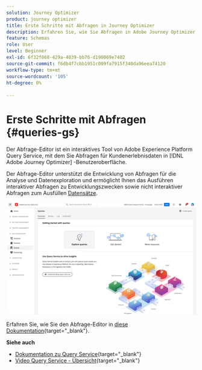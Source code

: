 ```yaml
---
solution: Journey Optimizer
product: journey optimizer
title: Erste Schritte mit Abfragen in Journey Optimizer
description: Erfahren Sie, wie Sie Abfragen in Adobe Journey Optimizer erstellen.
feature: Schemas
role: User
level: Beginner
exl-id: 6f32f068-429a-4039-bb76-d190069e7402
source-git-commit: f6db4f7cbb1951c009fa7915f340da96eea74120
workflow-type: tm+mt
source-wordcount: '105'
ht-degree: 0%

---
```


# Erste Schritte mit Abfragen {#queries-gs}

Der Abfrage-Editor ist ein interaktives Tool von Adobe Experience Platform Query Service, mit dem Sie Abfragen für Kundenerlebnisdaten in [!DNL Adobe Journey Optimizer] -Benutzeroberfläche.

Der Abfrage-Editor unterstützt die Entwicklung von Abfragen für die Analyse und Datenexploration und ermöglicht Ihnen das Ausführen interaktiver Abfragen zu Entwicklungszwecken sowie nicht interaktiver Abfragen zum Ausfüllen [Datensätze](get-started-datasets.md).

![](assets/queries-home.png)

Erfahren Sie, wie Sie den Abfrage-Editor in [diese Dokumentation](https://experienceleague.adobe.com/docs/experience-platform/query/ui/user-guide.html){target=&quot;_blank&quot;}.

**Siehe auch**

* [Dokumentation zu Query Service](https://experienceleague.adobe.com/docs/experience-platform/query/home.html){target=&quot;_blank&quot;}
* [Video Query Service - Übersicht](https://experienceleague.adobe.com/docs/platform-learn/tutorials/queries/understanding-query-service.html){target=&quot;_blank&quot;}
